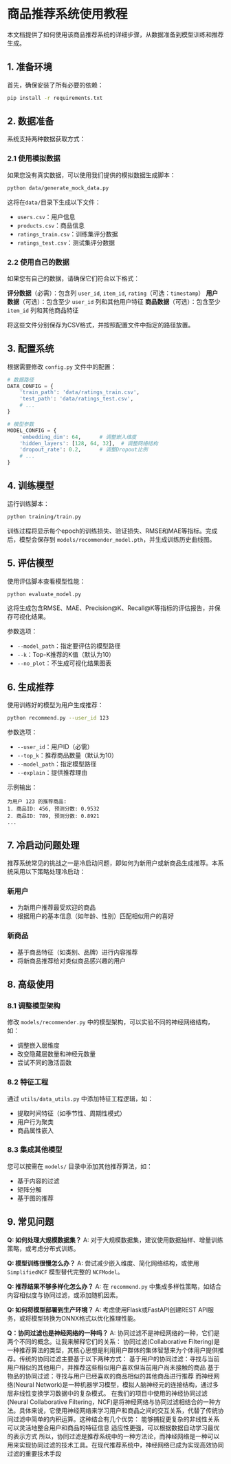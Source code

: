 # 商品推荐系统使用教程

本文档提供了如何使用该商品推荐系统的详细步骤，从数据准备到模型训练和推荐生成。

## 1. 准备环境

首先，确保安装了所有必要的依赖：

```bash
pip install -r requirements.txt
```

## 2. 数据准备

系统支持两种数据获取方式：

### 2.1 使用模拟数据

如果您没有真实数据，可以使用我们提供的模拟数据生成脚本：

```bash
python data/generate_mock_data.py
```

这将在`data/`目录下生成以下文件：
- `users.csv`：用户信息
- `products.csv`：商品信息
- `ratings_train.csv`：训练集评分数据
- `ratings_test.csv`：测试集评分数据

### 2.2 使用自己的数据

如果您有自己的数据，请确保它们符合以下格式：

**评分数据**（必需）：包含列 `user_id`, `item_id`, `rating`（可选：`timestamp`）
**用户数据**（可选）：包含至少 `user_id` 列和其他用户特征
**商品数据**（可选）：包含至少 `item_id` 列和其他商品特征

将这些文件分别保存为CSV格式，并按照配置文件中指定的路径放置。

## 3. 配置系统

根据需要修改 `config.py` 文件中的配置：

```python
# 数据路径
DATA_CONFIG = {
    'train_path': 'data/ratings_train.csv',
    'test_path': 'data/ratings_test.csv',
    # ...
}

# 模型参数
MODEL_CONFIG = {
    'embedding_dim': 64,      # 调整嵌入维度
    'hidden_layers': [128, 64, 32],  # 调整网络结构
    'dropout_rate': 0.2,      # 调整Dropout比例
    # ...
}
```

## 4. 训练模型

运行训练脚本：

```bash
python training/train.py
```

训练过程将显示每个epoch的训练损失、验证损失、RMSE和MAE等指标。完成后，模型会保存到 `models/recommender_model.pth`，并生成训练历史曲线图。

## 5. 评估模型

使用评估脚本查看模型性能：

```bash
python evaluate_model.py
```

这将生成包含RMSE、MAE、Precision@K、Recall@K等指标的评估报告，并保存可视化结果。

参数选项：
- `--model_path`：指定要评估的模型路径
- `--k`：Top-K推荐的K值（默认为10）
- `--no_plot`：不生成可视化结果图表

## 6. 生成推荐

使用训练好的模型为用户生成推荐：

```bash
python recommend.py --user_id 123
```

参数选项：
- `--user_id`：用户ID（必需）
- `--top_k`：推荐商品数量（默认为10）
- `--model_path`：指定模型路径
- `--explain`：提供推荐理由

示例输出：
```
为用户 123 的推荐商品:
1. 商品ID: 456, 预测分数: 0.9532
2. 商品ID: 789, 预测分数: 0.8921
...
```

## 7. 冷启动问题处理

推荐系统常见的挑战之一是冷启动问题，即如何为新用户或新商品生成推荐。本系统采用以下策略处理冷启动：

### 新用户
- 为新用户推荐最受欢迎的商品
- 根据用户的基本信息（如年龄、性别）匹配相似用户的喜好

### 新商品
- 基于商品特征（如类别、品牌）进行内容推荐
- 将新商品推荐给对类似商品感兴趣的用户

## 8. 高级使用

### 8.1 调整模型架构

修改 `models/recommender.py` 中的模型架构，可以实验不同的神经网络结构，如：
- 调整嵌入层维度
- 改变隐藏层数量和神经元数量
- 尝试不同的激活函数

### 8.2 特征工程

通过 `utils/data_utils.py` 中添加特征工程逻辑，如：
- 提取时间特征（如季节性、周期性模式）
- 用户行为聚类
- 商品属性嵌入

### 8.3 集成其他模型

您可以按需在 `models/` 目录中添加其他推荐算法，如：
- 基于内容的过滤
- 矩阵分解
- 基于图的推荐

## 9. 常见问题

**Q: 如何处理大规模数据集？**
A: 对于大规模数据集，建议使用数据抽样、增量训练策略，或考虑分布式训练。

**Q: 模型训练很慢怎么办？**
A: 尝试减少嵌入维度、简化网络结构，或使用 `SimplifiedNCF` 模型替代完整的 `NCFModel`。

**Q: 推荐结果不够多样化怎么办？**
A: 在 `recommend.py` 中集成多样性策略，如结合内容相似度与协同过滤，或添加随机因素。

**Q: 如何将模型部署到生产环境？**
A: 考虑使用Flask或FastAPI创建REST API服务，或将模型转换为ONNX格式以优化推理性能。 

**Q：协同过滤也是神经网络的一种吗？** 
A: 协同过滤不是神经网络的一种，它们是两个不同的概念。让我来解释它们的关系：
协同过滤(Collaborative Filtering)是一种推荐算法的类型，其核心思想是利用用户群体的集体智慧来为个体用户提供推荐。传统的协同过滤主要基于以下两种方式：
基于用户的协同过滤：寻找与当前用户相似的其他用户，并推荐这些相似用户喜欢但当前用户尚未接触的商品
基于物品的协同过滤：寻找与用户已经喜欢的商品相似的其他商品进行推荐
而神经网络(Neural Network)是一种机器学习模型，模拟人脑神经元的连接结构，通过多层非线性变换学习数据中的复杂模式。
在我们的项目中使用的神经协同过滤(Neural Collaborative Filtering，NCF)是将神经网络与协同过滤相结合的一种方法。具体来说，它使用神经网络来学习用户和商品之间的交互关系，代替了传统协同过滤中简单的内积运算。这种结合有几个优势：
能够捕捉更复杂的非线性关系
可以灵活地整合用户和商品的特征信息
适应性更强，可以根据数据自动学习最优的表示方式
所以，协同过滤是推荐系统中的一种方法论，而神经网络是一种可以用来实现协同过滤的技术工具。在现代推荐系统中，神经网络已成为实现高效协同过滤的重要技术手段